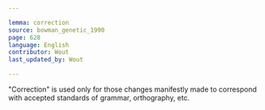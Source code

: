 ```yaml
---

lemma: correction
source: bowman_genetic_1990
page: 628
language: English
contributor: Wout
last_updated_by: Wout

---
```


"Correction" is used only for those changes manifestly made to correspond with accepted standards of grammar, orthography, etc.
